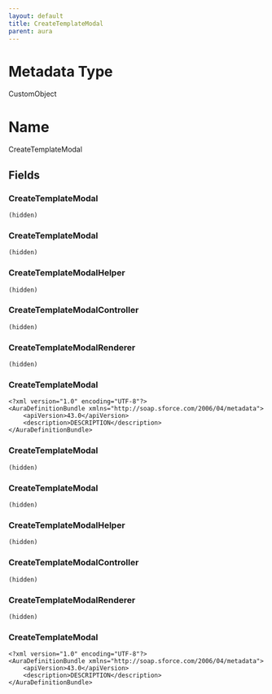 ```yaml
---
layout: default
title: CreateTemplateModal
parent: aura
---
```

# Metadata Type
CustomObject

# Name
CreateTemplateModal
## Fields
### CreateTemplateModal

```
(hidden)
```
### CreateTemplateModal

```
(hidden)
```
### CreateTemplateModalHelper

```
(hidden)
```
### CreateTemplateModalController

```
(hidden)
```
### CreateTemplateModalRenderer

```
(hidden)
```
### CreateTemplateModal

```
<?xml version="1.0" encoding="UTF-8"?>
<AuraDefinitionBundle xmlns="http://soap.sforce.com/2006/04/metadata">
    <apiVersion>43.0</apiVersion>
    <description>DESCRIPTION</description>
</AuraDefinitionBundle>
```
### CreateTemplateModal

```
(hidden)
```
### CreateTemplateModal

```
(hidden)
```
### CreateTemplateModalHelper

```
(hidden)
```
### CreateTemplateModalController

```
(hidden)
```
### CreateTemplateModalRenderer

```
(hidden)
```
### CreateTemplateModal

```
<?xml version="1.0" encoding="UTF-8"?>
<AuraDefinitionBundle xmlns="http://soap.sforce.com/2006/04/metadata">
    <apiVersion>43.0</apiVersion>
    <description>DESCRIPTION</description>
</AuraDefinitionBundle>
```
